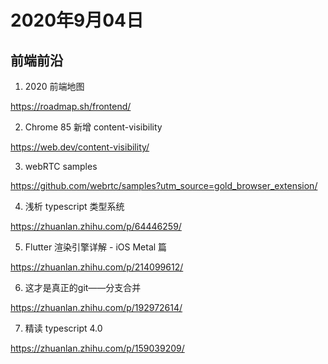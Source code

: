 # 2020年9月04日

## 前端前沿

1. 2020 前端地图

<https://roadmap.sh/frontend/>


2. Chrome 85 新增 content-visibility

<https://web.dev/content-visibility/>


3. webRTC samples

<https://github.com/webrtc/samples?utm_source=gold_browser_extension/>


4. 浅析 typescript 类型系统

<https://zhuanlan.zhihu.com/p/64446259/>


5. Flutter 渲染引擎详解 - iOS Metal 篇

<https://zhuanlan.zhihu.com/p/214099612/>

6. 这才是真正的git——分支合并

<https://zhuanlan.zhihu.com/p/192972614/>

7. 精读 typescript 4.0

<https://zhuanlan.zhihu.com/p/159039209/>